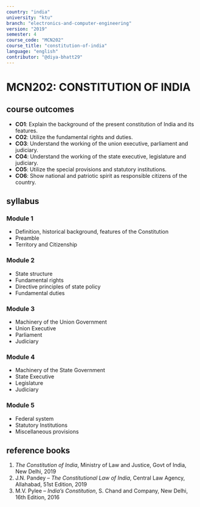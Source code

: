 ```yaml
---
country: "india"
university: "ktu"
branch: "electronics-and-computer-engineering"
version: "2019"
semester: 4
course_code: "MCN202"
course_title: "constitution-of-india"
language: "english"
contributor: "@diya-bhatt29"
---
```


# MCN202: CONSTITUTION OF INDIA

## course outcomes

- **CO1**: Explain the background of the present constitution of India and its features.
- **CO2**: Utilize the fundamental rights and duties.
- **CO3**: Understand the working of the union executive, parliament and judiciary.
- **CO4**: Understand the working of the state executive, legislature and judiciary.
- **CO5**: Utilize the special provisions and statutory institutions.
- **CO6**: Show national and patriotic spirit as responsible citizens of the country.

## syllabus

### Module 1
- Definition, historical background, features of the Constitution  
- Preamble  
- Territory and Citizenship  

### Module 2
- State structure  
- Fundamental rights  
- Directive principles of state policy  
- Fundamental duties  

### Module 3
- Machinery of the Union Government  
- Union Executive  
- Parliament  
- Judiciary  

### Module 4
- Machinery of the State Government  
- State Executive  
- Legislature  
- Judiciary  

### Module 5
- Federal system  
- Statutory Institutions  
- Miscellaneous provisions  

## reference books

1. *The Constitution of India*, Ministry of Law and Justice, Govt of India, New Delhi, 2019  
2. J.N. Pandey – *The Constitutional Law of India*, Central Law Agency, Allahabad, 51st Edition, 2019  
3. M.V. Pylee – *India’s Constitution*, S. Chand and Company, New Delhi, 16th Edition, 2016  
